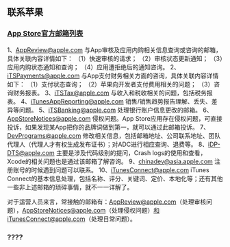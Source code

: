 ## 联系苹果

### [App Store官方邮箱列表](http://www.cnblogs.com/razaios/p/5093313.html)

1、AppReview@apple.com 与App审核及应用内购相关信息查询或咨询的邮箱，具体关联内容详情如下：
（1）快速审核的请求；
（2）审核状态更新通知；
（3）应用内购状态通知和查询；
（4）应用遭拒绝后的通知咨询。
2、iTSPayments@apple.com 与App支付财务相关方面的咨询，具体关联内容详情如下：
（1）支付状态查询；
（2）苹果向开发者支付费用相关的问题；
（3）咨询财务报表。
3、iTSTax@apple.com  与收入和税收相关的问题，包括税务报表。
4、iTunesAppReporting@apple.com  销售/销售趋势报告理解、丢失、差异等问题。
5、iTSBanking@apple.com  处理银行账户信息更改的邮箱。
6、AppStoreNotices@apple.com 侵权问题。App Store应用存在侵权问题，可直接投诉，如果发现某App把你的品牌词做到第一，就可以通过此邮箱投诉。
7、DevPrograms@apple.com 修改相关信息，包括邮箱地址、公司联系地址、团队代理人（代理人才有权生成发布证书）；对ADC进行相应查询、退费等。
8、iDP-DTS@apple.com 主要是涉及代码级别的提问，Crash logs的使用和查看，Xcode的相关问题也是通过该邮箱了解咨询。
9、chinadev@asia.apple.com 注册账号的时候遇到问题可以联系。
10、iTunesConnect@apple.com  iTunes Connect的基本信息处理，包括名称、评分、关键词、定价、本地化等；还有其他一些非上述邮箱的琐碎事情，就不一一详解了。

对于运营人员来言，常接触的邮箱有：AppReview@apple.com（处理审核问题），AppStoreNotices@apple.com（处理侵权问题）和iTunesConnect@apple.com（处理日常问题）。

### ????
